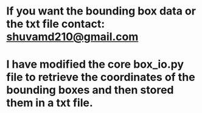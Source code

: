 # If you want the bounding box data or the txt file contact: shuvamd210@gmail.com

# I have modified the core box_io.py file to retrieve the coordinates of the bounding boxes and then stored them in a txt file.
